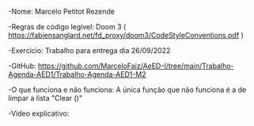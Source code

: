 -Nome: Marcelo Petitot Rezende

-Regras de código legível: Doom 3 ( https://fabiensanglard.net/fd_proxy/doom3/CodeStyleConventions.pdf )

-Exercício: Trabalho para entrega dia 26/09/2022

-GitHub: https://github.com/MarceloFaiz/AeED-I/tree/main/Trabalho-Agenda-AED1/Trabalho-Agenda-AED1-M2

-O que funciona e não funciona: A única função que não funciona é a de limpar a lista "Clear ()"

-Vídeo explicativo: 
